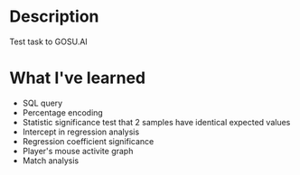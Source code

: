 # Description
Test task to GOSU.AI

# What I've learned
- SQL query
- Percentage encoding
- Statistic significance test that 2 samples have identical expected values
- Intercept in regression analysis
- Regression coefficient significance
- Player's mouse activite graph
- Match analysis
